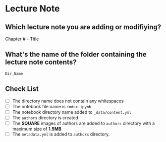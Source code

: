 # Lecture Note

## Which lecture note you are adding or modifiying?

Chapter # - Title

## What's the name of the folder containing the lecture note contents?

`Dir_Name`

## Check List

- [ ] The directory name does not contain any whitespaces
- [ ] The notebook file name is `index.ipynb`
- [ ] The notebook directory name added to `_data/content.yml`
- [ ] The `authors` directory is created
- [ ] The **SQUARE** images of authors are added to `authors` directory with a maximum size of **1.5MB**
- [ ] The `metadata.yml` is added to `authors` directory.
